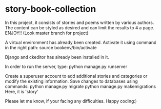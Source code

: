 # story-book-collection
In this project, it consists of stories and poems written by various authors. The content can be styled as desired and can limit the results to 4 a page. ENJOY!!
(Look master branch for project)

A virtual environment has already been created. Activate it using command in the right path:
  source bookenv/bin/activate
  
  Django and ckeditor has already been installed in it.
  
  In order to run the server, type:
      python manage.py runserver
 
 Create a superuser account to add additional stories and categories or modify the existing information. Save changes to databases using commands:
  python manage.py migrate
  python manage.py makemigrations <app-name> 
  Here, it is 'story'
 
 Please let me know, if your facing any difficulties. Happy coding:)
